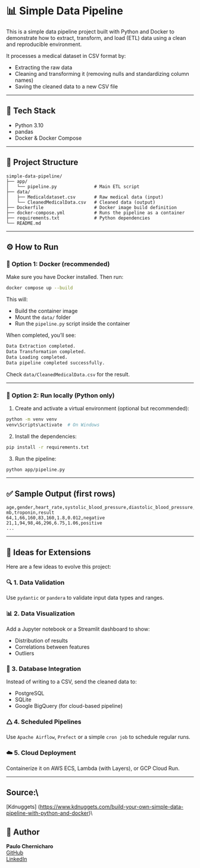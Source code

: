 # 📊 Simple Data Pipeline

This is a simple data pipeline project built with Python and Docker to demonstrate how to extract, transform, and load (ETL) data using a clean and reproducible environment.

It processes a medical dataset in CSV format by:

- Extracting the raw data
- Cleaning and transforming it (removing nulls and standardizing column names)
- Saving the cleaned data to a new CSV file

---

## 🧰 Tech Stack

- Python 3.10
- pandas
- Docker & Docker Compose

---

## 📁 Project Structure

```
simple-data-pipeline/
├── app/
│   └── pipeline.py              # Main ETL script
├── data/
│   ├── Medicaldataset.csv       # Raw medical data (input)
│   └── CleanedMedicalData.csv   # Cleaned data (output)
├── Dockerfile                   # Docker image build definition
├── docker-compose.yml           # Runs the pipeline as a container
├── requirements.txt             # Python dependencies
└── README.md
```

---

## ⚙️ How to Run

### 🔹 Option 1: Docker (recommended)

Make sure you have Docker installed. Then run:

```bash
docker compose up --build
```

This will:

- Build the container image
- Mount the `data/` folder
- Run the `pipeline.py` script inside the container

When completed, you’ll see:

```bash
Data Extraction completed.
Data Transformation completed.
Data Loading completed.
Data pipeline completed successfully.
```

Check `data/CleanedMedicalData.csv` for the result.

---

### 🔸 Option 2: Run locally (Python only)

1. Create and activate a virtual environment (optional but recommended):

```bash
python -m venv venv
venv\Scripts\activate  # On Windows
```

2. Install the dependencies:

```bash
pip install -r requirements.txt
```

3. Run the pipeline:

```bash
python app/pipeline.py
```

---

## ✅ Sample Output (first rows)

```csv
age,gender,heart_rate,systolic_blood_pressure,diastolic_blood_pressure,blood_sugar,ck-mb,troponin,result
64,1,66,160,83,160,1.8,0.012,negative
21,1,94,98,46,296,6.75,1.06,positive
...
```

---

## 🧠 Ideas for Extensions

Here are a few ideas to evolve this project:

### 🔍 1. **Data Validation**

Use `pydantic` or `pandera` to validate input data types and ranges.

### 📊 2. **Data Visualization**

Add a Jupyter notebook or a Streamlit dashboard to show:

- Distribution of results
- Correlations between features
- Outliers

### 📁 3. **Database Integration**

Instead of writing to a CSV, send the cleaned data to:

- PostgreSQL
- SQLite
- Google BigQuery (for cloud-based pipeline)

### 🛆 4. **Scheduled Pipelines**

Use `Apache Airflow`, `Prefect` or a simple `cron job` to schedule regular runs.

### ☁️ 5. **Cloud Deployment**

Containerize it on AWS ECS, Lambda (with Layers), or GCP Cloud Run.

---

## Source:\
[Kdnuggets] (https://www.kdnuggets.com/build-your-own-simple-data-pipeline-with-python-and-docker)\

## 👤 Author

**Paulo Chernicharo**\
[GitHub](https://github.com/pchernic)\
[LinkedIn](https://www.linkedin.com/in/pchernic/)

